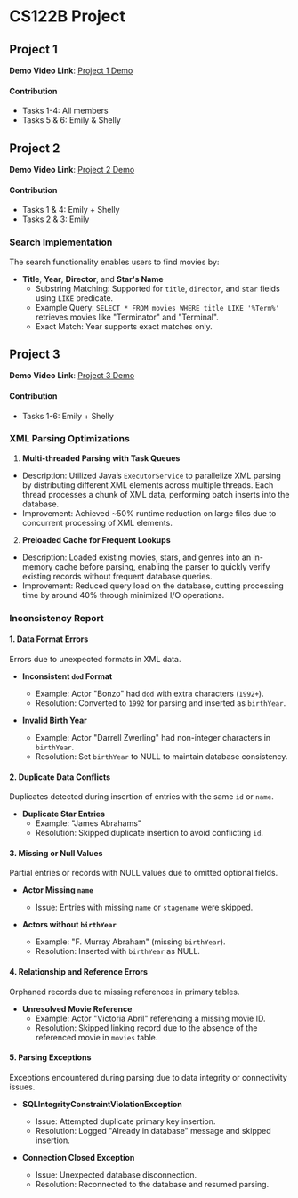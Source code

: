 # CS122B Project

## Project 1
**Demo Video Link**: [Project 1 Demo](https://www.youtube.com/watch?v=BbaYB7Rwmbs)

#### Contribution
- Tasks 1-4: All members
- Tasks 5 & 6: Emily & Shelly

## Project 2
**Demo Video Link**: [Project 2 Demo](https://www.youtube.com/watch?v=0p3Lk-sll_0)

#### Contribution
- Tasks 1 & 4: Emily + Shelly
- Tasks 2 & 3: Emily

### Search Implementation
The search functionality enables users to find movies by:
- **Title**, **Year**, **Director**, and **Star's Name**
  - Substring Matching: Supported for `title`, `director`, and `star` fields using `LIKE` predicate.
  - Example Query: `SELECT * FROM movies WHERE title LIKE '%Term%'` retrieves movies like "Terminator" and "Terminal".
  - Exact Match: Year supports exact matches only.

## Project 3
**Demo Video Link**: [Project 3 Demo](https://www.youtube.com/watch?v=r4CbXQOFUdQ)

#### Contribution
- Tasks 1-6: Emily + Shelly

### XML Parsing Optimizations

1. **Multi-threaded Parsing with Task Queues**
  - Description: Utilized Java’s `ExecutorService` to parallelize XML parsing by distributing different XML elements across multiple threads. Each thread processes a chunk of XML data, performing batch inserts into the database.
  - Improvement: Achieved ~50% runtime reduction on large files due to concurrent processing of XML elements.

2. **Preloaded Cache for Frequent Lookups**
  - Description: Loaded existing movies, stars, and genres into an in-memory cache before parsing, enabling the parser to quickly verify existing records without frequent database queries.
  - Improvement: Reduced query load on the database, cutting processing time by around 40% through minimized I/O operations.

### Inconsistency Report

#### 1. Data Format Errors
Errors due to unexpected formats in XML data.

- **Inconsistent `dod` Format**
  - Example: Actor "Bonzo" had `dod` with extra characters (`1992+`).
  - Resolution: Converted to `1992` for parsing and inserted as `birthYear`.

- **Invalid Birth Year**
  - Example: Actor "Darrell Zwerling" had non-integer characters in `birthYear`.
  - Resolution: Set `birthYear` to NULL to maintain database consistency.

#### 2. Duplicate Data Conflicts
Duplicates detected during insertion of entries with the same `id` or `name`.

- **Duplicate Star Entries**
  - Example: "James Abrahams"
  - Resolution: Skipped duplicate insertion to avoid conflicting `id`.

#### 3. Missing or Null Values
Partial entries or records with NULL values due to omitted optional fields.

- **Actor Missing `name`**
  - Issue: Entries with missing `name` or `stagename` were skipped.

- **Actors without `birthYear`**
  - Example: "F. Murray Abraham" (missing `birthYear`).
  - Resolution: Inserted with `birthYear` as NULL.

#### 4. Relationship and Reference Errors
Orphaned records due to missing references in primary tables.

- **Unresolved Movie Reference**
  - Example: Actor "Victoria Abril" referencing a missing movie ID.
  - Resolution: Skipped linking record due to the absence of the referenced movie in `movies` table.

#### 5. Parsing Exceptions
Exceptions encountered during parsing due to data integrity or connectivity issues.

- **SQLIntegrityConstraintViolationException**
  - Issue: Attempted duplicate primary key insertion.
  - Resolution: Logged "Already in database" message and skipped insertion.

- **Connection Closed Exception**
  - Issue: Unexpected database disconnection.
  - Resolution: Reconnected to the database and resumed parsing.
